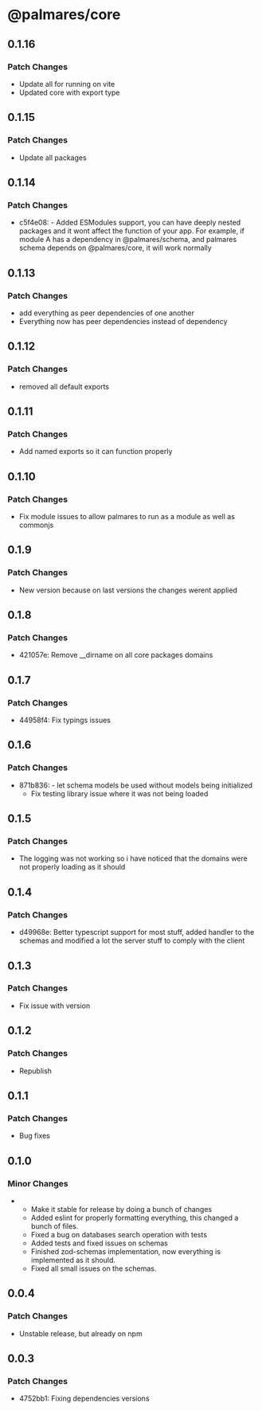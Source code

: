 # @palmares/core

## 0.1.16

### Patch Changes

- Update all for running on vite
- Updated core with export type

## 0.1.15

### Patch Changes

- Update all packages

## 0.1.14

### Patch Changes

- c5f4e08: - Added ESModules support, you can have deeply nested packages and it wont affect the function of your app. For example, if module A has a dependency in @palmares/schema, and palmares schema depends on @palmares/core, it will work normally

## 0.1.13

### Patch Changes

- add everything as peer dependencies of one another
- Everything now has peer dependencies instead of dependency

## 0.1.12

### Patch Changes

- removed all default exports

## 0.1.11

### Patch Changes

- Add named exports so it can function properly

## 0.1.10

### Patch Changes

- Fix module issues to allow palmares to run as a module as well as commonjs

## 0.1.9

### Patch Changes

- New version because on last versions the changes werent applied

## 0.1.8

### Patch Changes

- 421057e: Remove \_\_dirname on all core packages domains

## 0.1.7

### Patch Changes

- 44958f4: Fix typings issues

## 0.1.6

### Patch Changes

- 871b836: - let schema models be used without models being initialized
  - Fix testing library issue where it was not being loaded

## 0.1.5

### Patch Changes

- The logging was not working so i have noticed that the domains were not properly loading as it should

## 0.1.4

### Patch Changes

- d49968e: Better typescript support for most stuff, added handler to the schemas and modified a lot the server stuff to comply with the client

## 0.1.3

### Patch Changes

- Fix issue with version

## 0.1.2

### Patch Changes

- Republish

## 0.1.1

### Patch Changes

- Bug fixes

## 0.1.0

### Minor Changes

- - Make it stable for release by doing a bunch of changes
  - Added eslint for properly formatting everything, this changed a bunch of files.
  - Fixed a bug on databases search operation with tests
  - Added tests and fixed issues on schemas
  - Finished zod-schemas implementation, now everything is implemented as it should.
  - Fixed all small issues on the schemas.

## 0.0.4

### Patch Changes

- Unstable release, but already on npm

## 0.0.3

### Patch Changes

- 4752bb1: Fixing dependencies versions
